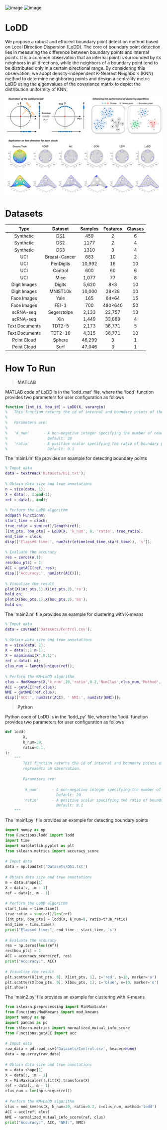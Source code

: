 ![image](https://img.shields.io/badge/MATLAB-R2022a-brightgreen) ![image](https://img.shields.io/badge/Python-3.11-blue) 
# LoDD
We propose a robust and efficient boundary point detection method based on Local Direction Dispersion (LoDD). The core of boundary point detection lies in measuring the difference between boundary points and internal points. It is a common observation that an internal point is surrounded by its neighbors in all directions, while the neighbors of a boundary point tend to be distributed only in a certain directional range. By considering this observation, we adopt density-independent K-Nearest Neighbors (KNN) method to determine neighboring points and design a centrality metric LoDD using the eigenvalues of the covariance matrix to depict the distribution uniformity of KNN. 

![image](https://github.com/ZPGuiGroupWhu/lodd/blob/main/github.png)

# Datasets
| Type | Dataset | Samples | Features | Classes |
| :---: | :---: | :---: | :---: | :---: |
| Synthetic | DS1 | 459 | 2 | 6 |
| Synthetic | DS2 | 1177 | 2 | 4 |
| Synthetic | DS3 | 1310 | 3 | 4 |
| UCI | Breast-Cancer | 683 | 10 | 2 |
| UCI | PenDigits | 10,992 | 16 | 10 |
| UCI | Control | 600 | 60 | 6 |
| UCI | Mice | 1,077 | 77 | 8 |
| Digit Images | Digits | 5,620 | 8×8 | 10 |
| Digit Images | MNIST10k | 10,000 | 28×28 | 10 |
| Face Images | Yale | 165 | 64×64 | 15 |
| Face Images | FEI-1 | 700 | 480×640 | 50 |
| scRNA-seq | Segerstolpe | 2,133 | 22,757 | 13 |
| scRNA-seq | Xin | 1,449 | 33,889 | 4 |
| Text Documents | TDT2-5 | 2,173 | 36,771 | 5 |
| Text Documents | TDT2-10 | 4,315 | 36,771 | 10 |
| Point Cloud | Sphere | 46,299 | 3 | 1 |
| Point Cloud | Surf | 47,046 | 3 | 1 |

# How To Run
> **MATLAB**

MATLAB code of LoDD is in the 'lodd_mat' file, where the 'lodd' function provides two parameters for user configuration as follows 
```matlab
function [int_id, bou_id] = LoDD(X, varargin)
%   This function returns the id of internal and boundary points of the N by D matrix X. Each row in X represents an observation.
% 
%   Parameters are:
% 
%   'k_num'      - A non-negative integer specifying the number of nearest neighbors.
%                  Default: 20
%   'ratio'      - A positive scalar specifying the ratio of boundary points.
%                  Default: 0.1
```

The 'main1.m' file provides an example for detecting boundary points
```matlab
% Input data
data = textread('Datasets/DS1.txt');

% Obtain data size and true annotations
n = size(data, 1);
X = data(:, 1:end-1);
ref = data(:, end);

% Perform the LoDD algorithm
addpath Functions\
start_time = clock;
true_ratio = sum(ref)/length(ref);
[int_pts, bou_pts] = LoDD(X, 'k_num', 8, 'ratio', true_ratio);
end_time = clock;
disp(['Elapsed time:', num2str(etime(end_time,start_time)), 's']);

% Evaluate the accuracy
res = zeros(n,1);
res(bou_pts) = 1;
ACC = getACC(ref, res);
disp(['Accuracy:', num2str(ACC)]);

% Visualize the result
plot(X(int_pts,1),X(int_pts,2),'ro');
hold on;
plot(X(bou_pts,1),X(bou_pts,2),'bo');
hold on;
```

The 'main2.m' file provides an example for clustering with K-means
```matlab
% Input data
data = csvread('Datasets/Control.csv');

% Obtain data size and true annotations
m = size(data, 2);
X = data(:,1:m-1);
X = mapminmax(X',0,1)';
ref = data(:,m);
clus_num = length(unique(ref));

% Perform the KM+LoDD algorithm
clus = ModKmeans(X,'k_num',20,'ratio',0.2,'NumClus',clus_num,'Method','lodd');
ACC = getACC(ref,clus);
NMI = getNMI(ref,clus);
disp(['ACC:', num2str(ACC), ' NMI:', num2str(NMI)]);
```

> **Python**

Python code of LoDD is in the 'lodd_py' file, where the 'lodd' function provides two parameters for user configuration as follows
```python
def lodd(
        X,
        k_num=20,
        ratio=0.1,
):
    """
        This function returns the id of internal and boundary points of the N by D matrix X. Each row in X
        represents an observation.

        Parameters are:

        'k_num'      - A non-negative integer specifying the number of nearest neighbors.
                       Default: 20
        'ratio'      - A positive scalar specifying the ratio of boundary points.
                       Default: 0.1
    """
```

The 'main1.py' file provides an example for detecting boundary points
```python
import numpy as np
from Functions.lodd import lodd
import time
import matplotlib.pyplot as plt
from sklearn.metrics import accuracy_score

# Input data
data = np.loadtxt('Datasets/DS1.txt')

# Obtain data size and true annotations
m = data.shape[1]
X = data[:, :m - 1]
ref = data[:, m - 1]

# Perform the LoDD algorithm
start_time = time.time()
true_ratio = sum(ref)/len(ref)
[int_pts, bou_pts] = lodd(X, k_num=8, ratio=true_ratio)
end_time = time.time()
print("Elapsed time:", end_time - start_time, 's')

# Evaluate the accuracy
res = np.zeros(len(ref))
res[bou_pts] = 1
ACC = accuracy_score(ref, res)
print("Accuracy:", ACC)

# Visualize the result
plt.scatter(X[int_pts, 0], X[int_pts, 1], c='red', s=10, marker='o')
plt.scatter(X[bou_pts, 0], X[bou_pts, 1], c='blue', s=10, marker='o')
plt.show()
```

The 'main2.py' file provides an example for clustering with K-means
```python
from sklearn.preprocessing import MinMaxScaler
from Functions.ModKmeans import mod_kmeans
import numpy as np
import pandas as pd
from sklearn.metrics import normalized_mutual_info_score
from Functions.getACC import acc

# Input data
raw_data = pd.read_csv('Datasets/Control.csv', header=None)
data = np.array(raw_data)

# Obtain data size and true annotations
m = data.shape[1]
X = data[:, :m - 1]
X = MinMaxScaler().fit(X).transform(X)
ref = data[:, m - 1]
clus_num = len(np.unique(ref))

# Perform the KM+LoDD algorithm
clus = mod_kmeans(X, k_num=20, ratio=0.2, c=clus_num, method='lodd')
ACC = acc(ref, clus)
NMI = normalized_mutual_info_score(ref, clus)
print("Accuracy:", ACC, "NMI:", NMI)
```
